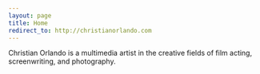 ```yaml
---
layout: page
title: Home
redirect_to: http://christianorlando.com
---
```


Christian Orlando is a multimedia artist in the creative fields of film acting, screenwriting, and photography.
